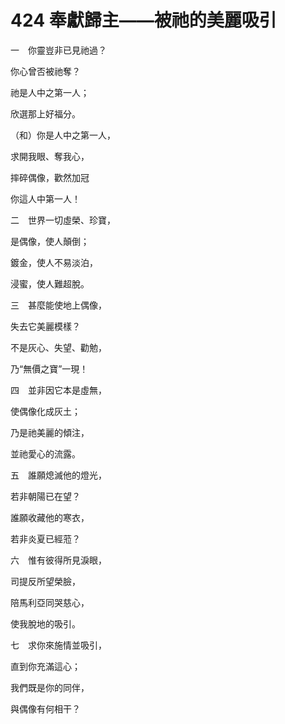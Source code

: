 # 424 奉獻歸主——被祂的美麗吸引

一　你靈豈非已見祂過？

你心曾否被祂奪？

祂是人中之第一人；

欣選那上好福分。

（和）你是人中之第一人，

求開我眼、奪我心，

摔碎偶像，歡然加冠

你這人中第一人！

二　世界一切虛榮、珍寶，

是偶像，使人顛倒；

鍍金，使人不易淡泊，

浸蜜，使人難超脫。

三　甚麼能使地上偶像，

失去它美麗模樣？

不是灰心、失望、勸勉，

乃“無價之寶”一現！

四　並非因它本是虛無，

使偶像化成灰土；

乃是祂美麗的傾注，

並祂愛心的流露。

五　誰願熄滅他的燈光，

若非朝陽已在望？

誰願收藏他的寒衣，

若非炎夏已經蒞？

六　惟有彼得所見淚眼，

司提反所望榮臉，

陪馬利亞同哭慈心，

使我脫地的吸引。

七　求你來施情並吸引，

直到你充滿這心；

我們既是你的同伴，

與偶像有何相干？

